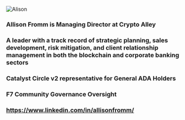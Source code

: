 ![Alison](https://user-images.githubusercontent.com/73400593/160540217-1d9e7314-c323-40b5-a691-54868bd95891.JPEG)

### Allison Fromm is Managing Director at Crypto Alley
### A leader with a track record of strategic planning, sales development, risk mitigation, and client relationship management in both the blockchain and corporate banking sectors
### Catalyst Circle v2 representative for General ADA Holders 
### F7 Community Governance Oversight

### https://www.linkedin.com/in/allisonfromm/
